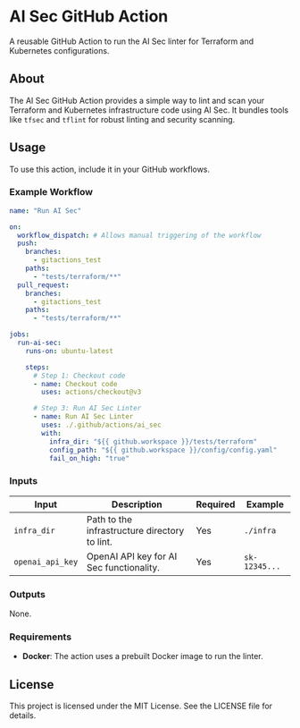 # AI Sec GitHub Action

A reusable GitHub Action to run the AI Sec linter for Terraform and Kubernetes configurations.

## About

The AI Sec GitHub Action provides a simple way to lint and scan your Terraform and Kubernetes infrastructure code using AI Sec. It bundles tools like `tfsec` and `tflint` for robust linting and security scanning.

## Usage

To use this action, include it in your GitHub workflows.

### Example Workflow

```yaml
name: "Run AI Sec"

on:
  workflow_dispatch: # Allows manual triggering of the workflow
  push:
    branches:
      - gitactions_test
    paths:
      - "tests/terraform/**"
  pull_request:
    branches:
      - gitactions_test
    paths:
      - "tests/terraform/**"

jobs:
  run-ai-sec:
    runs-on: ubuntu-latest

    steps:
      # Step 1: Checkout code
      - name: Checkout code
        uses: actions/checkout@v3

      # Step 3: Run AI Sec Linter
      - name: Run AI Sec Linter
        uses: ./.github/actions/ai_sec
        with:
          infra_dir: "${{ github.workspace }}/tests/terraform"
          config_path: "${{ github.workspace }}/config/config.yaml"
          fail_on_high: "true"
```

### Inputs

| Input            | Description                                   | Required | Example       |
| ---------------- | --------------------------------------------- | -------- | ------------- |
| `infra_dir`      | Path to the infrastructure directory to lint. | Yes      | `./infra`     |
| `openai_api_key` | OpenAI API key for AI Sec functionality.      | Yes      | `sk-12345...` |

### Outputs

None.

### Requirements

- **Docker**: The action uses a prebuilt Docker image to run the linter.

## License

This project is licensed under the MIT License. See the LICENSE file for details.
